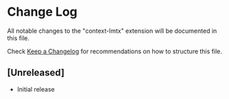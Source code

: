 # Change Log

All notable changes to the "context-lmtx" extension will be documented in this file.

Check [Keep a Changelog](http://keepachangelog.com/) for recommendations on how to structure this file.

## [Unreleased]

- Initial release